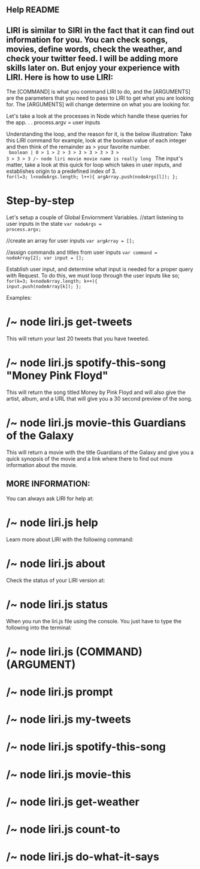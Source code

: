 Help README
---------------------------------------------------------------------------------------------------
LIRI is similar to SIRI in the fact that it can find out information for you. You can check songs, 
movies, define words, check the weather, and check your twitter feed. I will be adding more skills 
later on. But enjoy your experience with LIRI.
Here is how to use LIRI:
---------------------------------------------------------------------------------------------------
The [COMMAND] is what you command LIRI to do, and the [ARGUMENTS] are the parameters that you need to 
pass to LIRI to get what you are looking for. The [ARGUMENTS] will change determine on what you are
looking for. 

Let's take a look at the processes in Node which handle these queries for the app. . . 
process.argv = user inputs

Understanding the loop, and the reason for it, is the below illustration:
Take this LIRI command for example, look at the boolean value of each integer and then think of the remainder as > your favorite number.  
 <code> boolean
  | 0 > 1 > 2 > 3 > 3 > 3 > 3 > 3 > 3 > 3 > 3
/~ node liri movie movie name is really long
</code>
The input's matter, take a look at this quick for loop which takes in user inputs, and establishes origin to a predefined index of 3. 
<code>
	for(l=3; l<nodeArgs.length; l++){
    argArray.push(nodeArgs[l]);
}; </code>

# Step-by-step
Let's setup a couple of Global Enviornment Variables. 
//start listening to user inputs in the state
<code>var nodeArgs = process.argv;</code>

//create an array for user inputs
<code>var argArray = [];</code>

//assign commands and titles from user inputs
<code>var command = nodeArray[2];
var input = [];</code>

Establish user input, and determine what input is needed for a proper query with Request.
To do this, we must loop through the user inputs like so; 
<code>for(k=3; k<nodeArray.length; k++){
    input.push(nodeArray[k]);
};
</code>



Examples:
# /~ node liri.js get-tweets
  This will return your last 20 tweets that you have tweeted.
# /~ node liri.js spotify-this-song "Money Pink Floyd"
  This will return the song titled Money by Pink Floyd and will also give the artist, album, and a URL that
  will give you a 30 second preview of the song.
# /~ node liri.js movie-this Guardians of the Galaxy
  This will return a movie with the title Guardians of the Galaxy and give you a quick synopsis of the movie and 
  a link where there to find out more information about the movie.

MORE INFORMATION:
---------------------------------------------------------------------------------------------------
You can always ask LIRI for help at:
# /~  node liri.js help
Learn more about LIRI with the following command: 
# /~ node liri.js about
Check the status of your LIRI version at:
# /~  node liri.js status

When you run the liri.js file using the console. 
You just have to type the following into the terminal:
# /~ node liri.js (COMMAND) (ARGUMENT)	
# /~ node liri.js prompt
# /~ node liri.js my-tweets
# /~ node liri.js spotify-this-song <ARGUMENTS>
# /~ node liri.js movie-this <ARGUMENTS>
# /~ node liri.js get-weather <ARGUMENTS>
# /~ node liri.js count-to <ARGUMENTS>
# /~ node liri.js do-what-it-says
